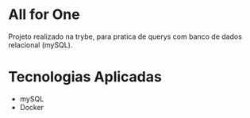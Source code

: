# All for One
Projeto realizado na trybe, para pratica de querys com banco de dados relacional (mySQL).


# Tecnologias Aplicadas

- mySQL
- Docker
